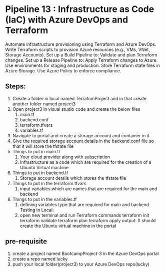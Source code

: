# Pipeline 13 : Infrastructure as Code (IaC) with Azure DevOps and Terraform

Automate infrastructure provisioning using Terraform and Azure DevOps.
Write Terraform scripts to provision Azure resources (e.g., VMs, VNet, Storage Accounts).
Set up a Build Pipeline to:
	Validate and plan Terraform changes.
Set up a Release Pipeline to:
	Apply Terraform changes to Azure.
	Use environments for staging and production.
	Store Terraform state files in Azure Storage.
	Use Azure Policy to enforce compliance.

Steps:
----------------
1. Create a folder in local named TerrafomProject and in that create another folder named project3
2. Open project3 in visual studio code and create the below files
	1. main.tf
	2. backend.conf
	3. terraform.tfvars
	4. variables.tf
3. Navigate to portal and create a storage account and container in it
4. Give the required storage account details in the backend.conf file so that it will store the tfstate file
5. Things to put in main.tf
	1. Your cloud provider along with subscription
	2. Infrastructure as a code which are required for the creation of a Ubuntu Virtual machine
6. Things to put in backend.tf
	1. Storage account details which stores the tfstate file
7. Things to put in the terraform.tfvars
	1. input variables which are names that are required for the main and backend
8. Things to put in the variables.tf
	1. defining variables type that are required for main and backend
Testing in Local: 
	1. open new terminal and run Terraform commands
		terraform init
		terraform validate
		terraform plan
		terraform apply
output: It should create the Ubuntu virtual machine in the portal

pre-requisite
----------------
1. create a project named BootcampProject-3 in the Azure DevOps portal
2. create a repo named lucky 
3. push your local folder(project3) to your Azure DevOps repo(lucky)
